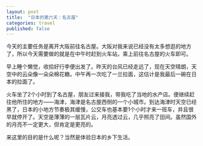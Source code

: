 ```yaml
---
layout: post
title:  "日本的第六天：名古屋"
categories: travel
published: false
---
```


今天的主要任务是离开大阪前往名古屋。大阪对我来说已经没有太多想逛的地方了，所以今天需要做的就是在中午时赶到火车站，乘上前往名古屋的火车即可。

早上睡个懒觉，收拾好行李便出发了。昨天的台风已经走远了，现在天空晴朗，天空中的云朵像一朵朵棉花糖。中午再一次吃了一兰拉面，这估计是我最后一碗在日本的拉面了。

火车坐了2个小时到了名古屋，朋友过来接我，带我吃了当地的水产店。便继续赶往他所住的地方——海津，海津是名古屋西侧的一个小城市。到达海津时天空已经黑了，日本的小地方节奏极其缓慢，公交车也基本要1个小时才来一班车，并且很早就停开了。天空是薄薄的一层瓦片云，月亮透过云，几乎照亮了田间。虽然国外的月亮不一定更大，但肯定是更亮的。

来这里的目的是什么呢？当然是体验日本的乡下生活。